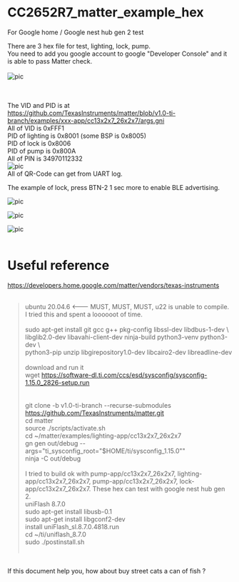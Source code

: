 # CC2652R7_matter_example_hex
For Google home / Google nest hub gen 2 test

There are 3 hex file for test, lighting, lock, pump.<br>
You need to add you google account to google "Developer Console" and it is able to pass Matter check.<br>
<br>
![pic](pic/developer_console.png)<br><br><br>


The VID and PID is at https://github.com/TexasInstruments/matter/blob/v1.0-ti-branch/examples/xxx-app/cc13x2x7_26x2x7/args.gni <br>
All of VID is 0xFFF1 <br>
PID of lighting is 0x8001 (some BSP is 0x8005) <br>
PID of lock is 0x8006<br>
PID of pump is 0x800A<br>
All of PIN is  34970112332<br>
![pic](pic/pin_qrcode.png)<br>
All of QR-Code can get from UART log.<br>

The example of lock, press BTN-2 1 sec more to enable BLE advertising.<br>

![pic](pic/lock.png)<br>

![pic](pic/lighting.png)<br>

![pic](pic/pump.png)<br>
<br>
# Useful reference
https://developers.home.google.com/matter/vendors/texas-instruments  
<br>
> ubuntu 20.04.6 <--- MUST, MUST, MUST, u22 is unable to compile. I tried this and spent a loooooot of time.  
> <br>
> sudo apt-get install git gcc g++ pkg-config libssl-dev libdbus-1-dev \  
>   libglib2.0-dev libavahi-client-dev ninja-build python3-venv python3-dev \  
>   python3-pip unzip libgirepository1.0-dev libcairo2-dev libreadline-dev  
> <br>
> download and run it  
> wget https://software-dl.ti.com/ccs/esd/sysconfig/sysconfig-1.15.0_2826-setup.run  
> <br>
> <br>
> git clone -b v1.0-ti-branch --recurse-submodules https://github.com/TexasInstruments/matter.git  
> cd matter  
> source ./scripts/activate.sh  
> cd ~/matter/examples/lighting-app/cc13x2x7_26x2x7  
> gn gen out/debug --args="ti_sysconfig_root=\"$HOME/ti/sysconfig_1.15.0\""  
> ninja -C out/debug  
> <br>
> I tried to build ok with pump-app/cc13x2x7_26x2x7, lighting-app/cc13x2x7_26x2x7, pump-app/cc13x2x7_26x2x7, lock-app/cc13x2x7_26x2x7.
> These hex can test with google nest hub gen 2.
> <br>
> uniFlash 8.7.0  
> sudo apt-get install libusb-0.1  
> sudo apt-get install libgconf2-dev  
> install uniFlash_sl.8.7.0.4818.run  
> cd ~/ti/uniflash_8.7.0  
> sudo ./postinstall.sh  
> <br>

<br>
If this document help you, how about buy street cats a can of fish ?



